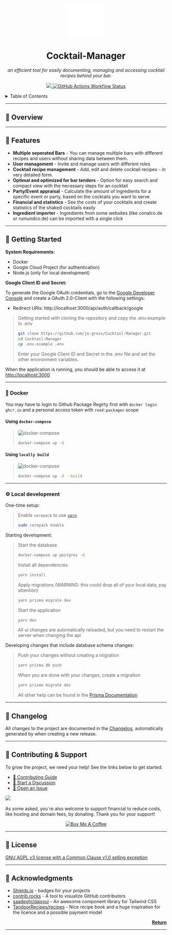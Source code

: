 <p align="center">
  <img src="https://raw.githubusercontent.com/jo-gross/Cocktail-Manager/main/public/images/The%20Cocktail%20Manager%20Logo.png" width="120">
</p>
<h1 align="center">Cocktail-Manager</h1>
<p align="center">
  <em>an efficient tool for easily documenting, managing and accessing cocktail recipes behind your bar. </em>
</p>
<p align="center">
  <a href="https://github.com/jo-gross/cocktail-manager/releases/latest" rel="noopener noreferrer">
    <img src="https://img.shields.io/github/v/release/jo-gross/cocktail-manager" >
  </a>
  <a href="https://github.com/jo-gross/cocktail-manager/actions" target="_blank" rel="noopener noreferrer">
    <img alt="GitHub Actions Workflow Status" src="https://img.shields.io/github/actions/workflow/status/jo-gross/cocktail-manager/semantic-release.yml">
  </a>
</p>

<!-- TABLE OF CONTENTS -->
<details>
  <summary>Table of Contents</summary>

- [📍 Overview](#-overview)
- [🧩 Features](#-features)
- [🚀 Getting Started](#-getting-started)
  - [🐳 Docker](#-docker)
  - [⚙️ Local development](#-local-development)
- [📒 Changelog](#-changelog)
- [🤝 Contributing & Support](#-contributing--support)
- [📄 License](#-license)
- [🤗 Acknowledgments](#-acknowledgments)

</details>

---

## 📍 Overview

---

## 🧩 Features

- **Multiple seperated Bars** - You can manage multiple bars with different recipes and users without sharing data
  between them.
- **User management** - Invite and manage users with different roles
- **Cocktail recipe management** - Add, edit and delete cocktail recipes - in very detailed form.
- **Optimal and optimized for bar tenders** - Option for easy search and compact view with the necessary steps for an
  cocktail
- **Party/Event appraisal** - Calculate the amount of ingredients for a specific event or party, based on the cocktails
  you want to serve
- **Financial and statistics** - See the costs of your cocktails and create statistics of the shaked cocktails easily
- **Ingredient importer** - Ingredients from some websites (like conalco.de or rumundco.de) can be imported with a
  single click

---

## 🚀 Getting Started

**System Requirements:**

- Docker
- Google Cloud Project (for authentication)
- Node.js (only for local development)

**Google Client ID and Secret:**

To generate the Google OAuth credentials, go to
the [Google Developer Console](https://console.developers.google.com/apis/credentials) and create a OAuth 2.0-Client
with the following settings:

- Redirect URIs: http://localhost:3000/api/auth/callback/google

> Getting started with cloning the repository and copy the .env.example to .env
> ```sh
> git clone https://github.com/jo-gross/Cocktail-Manager.git
> cd Cocktail-Manager
> cp .env.example .env
> ```
> Enter your Google Client ID and Secret in the .env file and set the other environment variables.

When the application is running, you should be able to access it at [http://localhost:3000](http://localhost:3000)

---

### 🐳 Docker

You may have to login to Github Package Regirty first with `docker login ghcr.io` and a personal access token
with `read:packages` scope

#### Using `docker-compose`

> ![docker-compose](https://img.shields.io/badge/Docker-2496ED.svg?style=flat&logo=Docker&logoColor=white)
> ```sh
> docker-compose up -d
> ```

#### Using `locally build`

> ![docker-compose](https://img.shields.io/badge/Docker-2496ED.svg?style=flat&logo=Docker&logoColor=white)
> ```sh
> docker-compose up -d --build
> ```


---

### ⚙️ Local development

One-time setup:
> Enable `corepack` to use [`yarn`](https://yarnpkg.com/getting-started/install)
> ```sh
> sudo corepack enable
> ```

Starting development:
> Start the database
> ```sh
> docker-compose up postgres -d
> ```
> Install all dependencies
> ```sh
> yarn install
> ```
> Apply migrations (WARNING: this could drop all of your local data, pay attention)
> ```sh
> yarn prisma migrate dev
> ```
> Start the application
> ```sh
> yarn dev
> ```
> All ui changes are automatically reloaded, but you need to restart the server when changing the api

Developing changes that include database schema changes:
> Push your changes without creating a migration
> ```sh
> yarn prisma db push
> ```
>
> When you are done with your changes, create a migration
> ```sh
> yarn prisma migrate dev
> ```
>All other help can be found in the [Prisma Documentation](https://www.prisma.io/docs/orm/prisma-migrate)


---

## 📒 Changelog

All changes to the project are documented in
the [Changelog](https://github.com/jo-gross/Cocktail-Manager/blob/main/docs/CHANGELOG.md), automatically generated by
when creating a new release.

---

## 🤝 Contributing & Support

To grow the project, we need your help! See the links below to get started.

- [🔰 Contributing Guide][1]
- [👋 Start a Discussion][2]
- [🐛 Open an Issue][3]

[1]: https://github.com/jo-gross/cocktail-manager/blob/main/CONTRIBUTING.md "🔰 Contributing Guide"

[2]: https://github.com/jo-gross/cocktail-manager/discussions "👋 Start a Discussion"

[3]: https://github.com/jo-gross/cocktail-manager/issues "🐛 Open an Issue"

<p align="left">
  <a href="https://github.com/jo-gross/cocktail-manager/graphs/contributors">
    <img src="https://contrib.rocks/image?repo=jo-gross/cocktail-manager" />
  </a>
</p>

As some asked, you´re also welcome to support financial to reduce costs, like hosting and domain fees, by donating.
Thank you for your support!

<p align='center'>
  <a href="https://www.buymeacoffee.com/jogross" target="_blank"><img src="https://www.buymeacoffee.com/assets/img/custom_images/orange_img.png" alt="Buy Me A Coffee"></a>
</p>

---

## 📄 License

[GNU AGPL v3 license with a Common Clause v1.0 selling exception](https://github.com/jo-gross/cocktail-manager/blob/main/LICENSE)

---

## 🤗 Acknowledgments

- [Shields.io](https://shields.io/) - badges for your projects
- [contrib.rocks](https://contrib.rocks) - A tool to visualize GitHub contributors
- [saadeghi/daisyui](https://github.com/saadeghi/daisyui) - An awesome component library for Tailwind CSS
- [TandoorRecipes/recipes](https://github.com/TandoorRecipes/recipes) - Nice recipe book and a huge inspiration for the
  licence and a possible payment model

<p align="right">
  <a href="#-overview"><b>Return</b></a>
</p>

---
